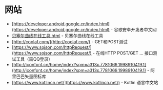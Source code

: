 
# 网站
 * [https://developer.android.google.cn/index.html](https://developer.android.google.cn/index.html) - 谷歌安卓开发者中文网
 * [贝塞尔曲线在线工具.html](http://gitbug.top/webutils/B%C3%A9zier%20curve/%E8%B4%9D%E5%A1%9E%E5%B0%94%E6%9B%B2%E7%BA%BF%E5%9C%A8%E7%BA%BF%E5%B7%A5%E5%85%B7.html) - 贝塞尔曲线在线工具
 * [http://coolaf.com/](http://coolaf.com/) - GET和POST测试
 * [https://www.sojson.com/httpRequest/](https://www.sojson.com/httpRequest/) - 在线HTTP POST/GET ... 接口测试工具（需QQ登录）
 * [http://iconfont.cn/home/index?spm=a313x.7781069.1998910419.1](http://iconfont.cn/home/index?spm=a313x.7781069.1998910419.1) - 阿里巴巴矢量图标库
 * [https://www.kotlincn.net/](https://www.kotlincn.net/) - Kotlin 语言中文站
